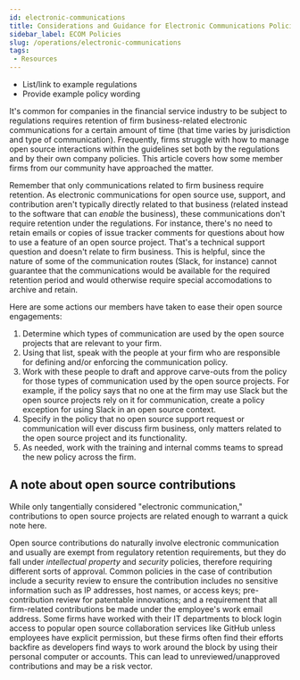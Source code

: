 ```yaml
---
id: electronic-communications
title: Considerations and Guidance for Electronic Communications Policies and Open Source
sidebar_label: ECOM Policies
slug: /operations/electronic-communications
tags:
 - Resources
---
```


<BoxOut title="Work In Progress" image="/img/bok/warning.png">

* List/link to example regulations
* Provide example policy wording

</BoxOut>

It's common for companies in the financial service industry to be subject to regulations requires retention of firm business-related electronic communications for a certain amount of time (that time varies by jurisdiction and type of communication). Frequently, firms struggle with how to manage open source interactions within the guidelines set both by the regulations and by their own company policies. This article covers how some member firms from our community have approached the matter.

Remember that only communications related to firm business require retention. As electronic communications for open source use, support, and contribution aren't typically directly related to that business (related instead to the software that can _enable_ the business), these communications don't require retention under the regulations. For instance, there's no need to retain emails or copies of issue tracker comments for questions about how to use a feature of an open source project. That's a technical support question and doesn't relate to firm business. This is helpful, since the nature of some of the communication routes (Slack, for instance) cannot guarantee that the communications would be available for the required retention period and would otherwise require special accomodations to archive and retain.

Here are some actions our members have taken to ease their open source engagements:

1. Determine which types of communication are used by the open source projects that are relevant to your firm.
1. Using that list, speak with the people at your firm who are responsible for defining and/or enforcing the communication policy.
1. Work with these people to draft and approve carve-outs from the policy for those types of communication used by the open source projects. For example, if the policy says that no one at the firm may use Slack but the open source projects rely on it for communication, create a policy exception for using Slack in an open source context.
1. Specify in the policy that no open source support request or communication will ever discuss firm business, only matters related to the open source project and its functionality.
1. As needed, work with the training and internal comms teams to spread the new policy across the firm.

## A note about open source contributions

While only tangentially considered "electronic communication," contributions to open source projects are related enough to warrant a quick note here.

Open source contributions do naturally involve electronic communication and usually are exempt from regulatory retention requirements, but they do fall under _intellectual property_ and _security_ policies, therefore requiring different sorts of approval. Common policies in the case of contribution include a security review to ensure the contribution includes no sensitive information such as IP addresses, host names, or access keys; pre-contribution review for patentable innovations; and a requirement that all firm-related contributions be made under the employee's work email address. Some firms have worked with their IT departments to block login access to popular open source collaboration services like GitHub unless employees have explicit permission, but these firms often find their efforts backfire as developers find ways to work around the block by using their personal computer or accounts. This can lead to unreviewed/unapproved contributions and may be a risk vector.